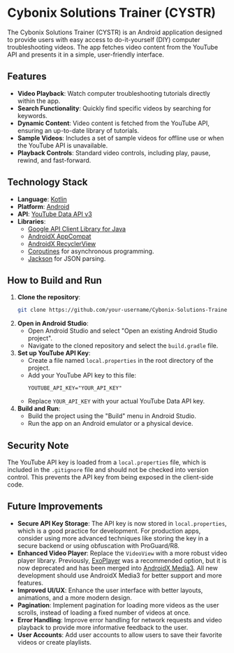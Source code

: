 # Cybonix Solutions Trainer (CYSTR)

The Cybonix Solutions Trainer (CYSTR) is an Android application designed to provide users with easy access to do-it-yourself (DIY) computer troubleshooting videos. The app fetches video content from the YouTube API and presents it in a simple, user-friendly interface.

## Features

*   **Video Playback**: Watch computer troubleshooting tutorials directly within the app.
*   **Search Functionality**: Quickly find specific videos by searching for keywords.
*   **Dynamic Content**: Video content is fetched from the YouTube API, ensuring an up-to-date library of tutorials.
*   **Sample Videos**: Includes a set of sample videos for offline use or when the YouTube API is unavailable.
*   **Playback Controls**: Standard video controls, including play, pause, rewind, and fast-forward.

## Technology Stack

*   **Language**: [Kotlin](https://kotlinlang.org/)
*   **Platform**: [Android](https://www.android.com/)
*   **API**: [YouTube Data API v3](https://developers.google.com/youtube/v3)
*   **Libraries**:
    *   [Google API Client Library for Java](https://github.com/googleapis/google-api-java-client)
    *   [AndroidX AppCompat](https://developer.android.com/jetpack/androidx/releases/appcompat)
    *   [AndroidX RecyclerView](https://developer.android.com/jetpack/androidx/releases/recyclerview)
    *   [Coroutines](https://kotlinlang.org/docs/coroutines-overview.html) for asynchronous programming.
    *   [Jackson](https://github.com/FasterXML/jackson) for JSON parsing.

## How to Build and Run

1.  **Clone the repository**:
    ```bash
    git clone https://github.com/your-username/Cybonix-Solutions-Trainer---CYSTR.git
    ```
2.  **Open in Android Studio**:
    *   Open Android Studio and select "Open an existing Android Studio project".
    *   Navigate to the cloned repository and select the `build.gradle` file.
3.  **Set up YouTube API Key**:
    *   Create a file named `local.properties` in the root directory of the project.
    *   Add your YouTube API key to this file:
        ```
        YOUTUBE_API_KEY="YOUR_API_KEY"
        ```
    *   Replace `YOUR_API_KEY` with your actual YouTube Data API key.
4.  **Build and Run**:
    *   Build the project using the "Build" menu in Android Studio.
    *   Run the app on an Android emulator or a physical device.

## Security Note

The YouTube API key is loaded from a `local.properties` file, which is included in the `.gitignore` file and should not be checked into version control. This prevents the API key from being exposed in the client-side code.

## Future Improvements

*   **Secure API Key Storage**: The API key is now stored in `local.properties`, which is a good practice for development. For production apps, consider using more advanced techniques like storing the key in a secure backend or using obfuscation with ProGuard/R8.
*   **Enhanced Video Player**: Replace the `VideoView` with a more robust video player library. Previously, [ExoPlayer](https.github.com/google/ExoPlayer) was a recommended option, but it is now deprecated and has been merged into [AndroidX Media3](https://github.com/androidx/media). All new development should use AndroidX Media3 for better support and more features.
*   **Improved UI/UX**: Enhance the user interface with better layouts, animations, and a more modern design.
*   **Pagination**: Implement pagination for loading more videos as the user scrolls, instead of loading a fixed number of videos at once.
*   **Error Handling**: Improve error handling for network requests and video playback to provide more informative feedback to the user.
*   **User Accounts**: Add user accounts to allow users to save their favorite videos or create playlists.

